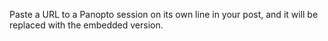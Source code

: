 Paste a URL to a Panopto session on its own line in your post, and it will be replaced with the embedded version.
